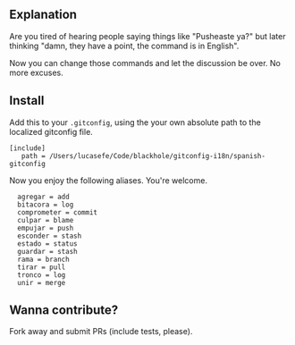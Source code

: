 ## Explanation

Are you tired of hearing people saying things like "Pusheaste ya?" but later thinking "damn, they have a point, the command is in English". 

Now you can change those commands and let the discussion be over. No more excuses. 


## Install 

Add this to your `.gitconfig`, using the your own absolute path to the localized gitconfig file. 

```
[include]
   path = /Users/lucasefe/Code/blackhole/gitconfig-i18n/spanish-gitconfig

```

Now you enjoy the following aliases. You're welcome. 

```
  agregar = add
  bitacora = log
  comprometer = commit
  culpar = blame
  empujar = push
  esconder = stash
  estado = status
  guardar = stash
  rama = branch
  tirar = pull
  tronco = log
  unir = merge
```


## Wanna contribute?

Fork away and submit PRs (include tests, please). 
